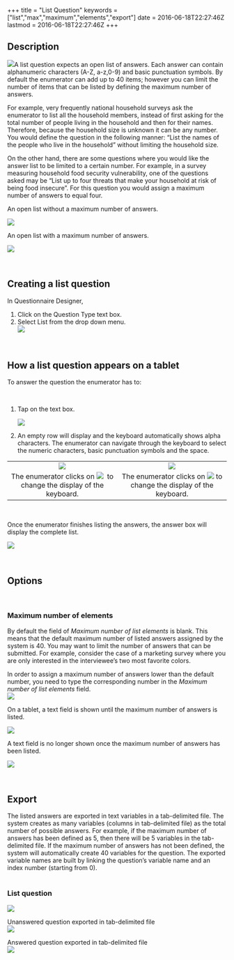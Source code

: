 +++
title = "List Question"
keywords = ["list","max","maximum","elements","export"]
date = 2016-06-18T22:27:46Z
lastmod = 2016-06-18T22:27:46Z
+++

Description
-----------

  
![](/images/643209.png)A list question expects an open list of answers.
Each answer can contain alphanumeric characters (A-Z, a-z,0-9) and basic
punctuation symbols. By default the enumerator can add up to 40 items;
however you can limit the number of items that can be listed by defining
the maximum number of answers.  
  
For example, very frequently national household surveys ask the
enumerator to list all the household members, instead of first asking
for the total number of people living in the household and then for
their names. Therefore, because the household size is unknown it can be
any number. You would define the question in the following manner: “List
the names of the people who live in the household” without limiting the
household size.  
  
On the other hand, there are some questions where you would like the
answer list to be limited to a certain number. For example, in a survey
measuring household food security vulnerability, one of the questions
asked may be “List up to four threats that make your household at risk
of being food insecure”. For this question you would assign a maximum
number of answers to equal four.  
  
An open list without a maximum number of answers.  
  
![](/images/644254.png)

  
An open list with a maximum number of answers.  
  
![](/images/644255.png)

 

Creating a list question
------------------------

  
  
In Questionnaire Designer,

1.  Click on the Question Type text box.
2.  Select List from the drop down menu.  
    ![](/images/644256.png)

  
  
  
 

How a list question appears on a tablet
---------------------------------------

  
To answer the question the enumerator has to:

 

1.  Tap on the text box.  
      
    ![](/images/644257.png)
2.  An empty row will display and the keyboard automatically shows alpha
    characters. The enumerator can navigate through the keyboard to
    select the numeric characters, basic punctuation symbols and the
    space.

<table>
<tbody>
<tr class="odd">
<td style="text-align: center;"><img src="/images/644258.png" /></td>
<td style="text-align: center;"><img src="/images/644259.png" /></td>
</tr>
<tr class="even">
<td style="text-align: center;">The enumerator clicks on <img src="/images/644132.png" />  to change the display of the keyboard.</td>
<td style="text-align: center;">The enumerator clicks on <img src="/images/644133.png" /> to change the display of the keyboard.</td>
</tr>
</tbody>
</table>

 

  
  
Once the enumerator finishes listing the answers, the answer box will
display the complete list.

  
![](/images/644260.png)  
  
  
  
 

Options
-------

 

### Maximum number of elements

  
By default the field of *Maximum number of list elements* is blank. This
means that the default maximum number of listed answers assigned by the
system is 40. You may want to limit the number of answers that can be
submitted. For example, consider the case of a marketing survey where
you are only interested in the interviewee’s two most favorite colors.  
  
In order to assign a maximum number of answers lower than the default
number, you need to type the corresponding number in the *Maximum number
of list elements* field.  
![](/images/644261.png)  
  
  
On a tablet, a text field is shown until the maximum number of answers
is listed.   
  
![](/images/644262.png)  
  
  
A text field is no longer shown once the maximum number of answers has
been listed.  
  
![](/images/644263.png)  
  
  
 

Export
------

  
The listed answers are exported in text variables in a tab-delimited
file. The system creates as many variables (columns in tab-delimited
file) as the total number of possible answers. For example, if the
maximum number of answers has been defined as 5, then there will be 5
variables in the tab-delimited file. If the maximum number of answers
has not been defined, the system will automatically create 40 variables
for the question. The exported variable names are built by linking the
question’s variable name and an index number (starting from 0).  
 

### List question

  
![](/images/644264.png)  
  
Unanswered question exported in tab-delimited file  
![](/images/644265.png)  
  
  
Answered question exported in tab-delimited file  
![](/images/644266.png)
